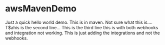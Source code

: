 # awsMavenDemo

Just a quick hello world demo. This is in maven. Not sure what this is....
T$ahis is the second line...
This is the third line
this is with both webhooks and integration not working.
This is just adding the integrations and not the webhooks.
